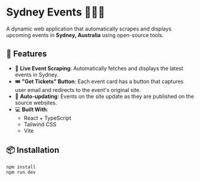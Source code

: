 # Sydney Events 🎫🇦🇺

A dynamic web application that automatically scrapes and displays upcoming events in **Sydney, Australia** using open-source tools.

## 🌟 Features

- 🔄 **Live Event Scraping**: Automatically fetches and displays the latest events in Sydney.
- 🎟️ **"Get Tickets" Button**: Each event card has a button that captures user email and redirects to the event's original site.
- 🔔 **Auto-updating**: Events on the site update as they are published on the source websites.
- 💻 **Built With**:
  - React + TypeScript
  - Tailwind CSS
  - Vite
 
## 📦 Installation

```bash
npm install
npm run dev
